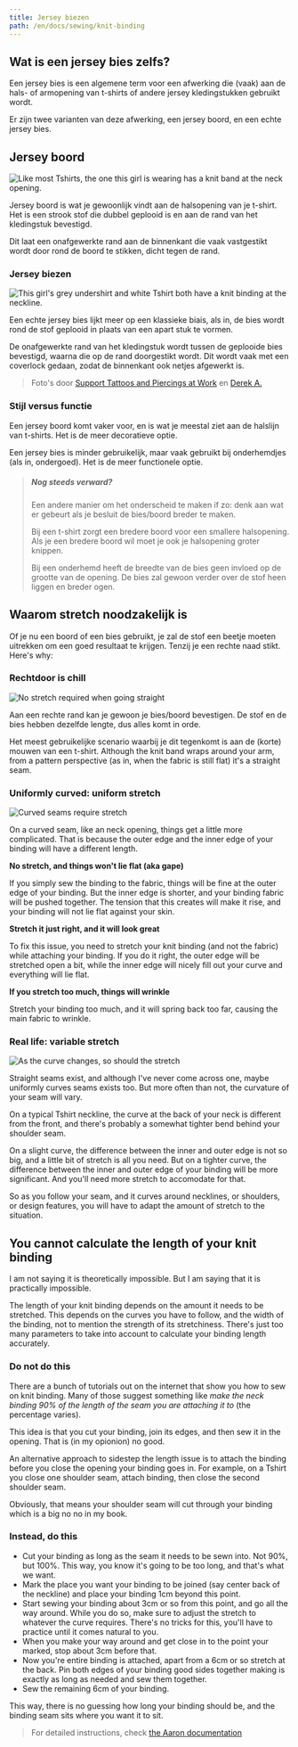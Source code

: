 ```yaml
---
title: Jersey biezen
path: /en/docs/sewing/knit-binding
---
```


## Wat is een jersey bies zelfs?

Een jersey bies is een algemene term voor een afwerking die (vaak) aan de hals- of armopening van t-shirts of andere jersey kledingstukken gebruikt wordt.

Er zijn twee varianten van deze afwerking, een jersey boord, en een echte jersey bies.

## Jersey boord

![Like most Tshirts, the one this girl is wearing has a knit band at the neck opening.](knit_band.jpg)

Jersey boord is wat je gewoonlijk vindt aan de halsopening van je t-shirt. Het is een strook stof die dubbel geplooid is en aan de rand van het kledingstuk bevestigd.

Dit laat een onafgewerkte rand aan de binnenkant die vaak vastgestikt wordt door rond de boord te stikken, dicht tegen de rand.

### Jersey biezen

![This girl's grey undershirt and white Tshirt both have a knit binding at the neckline.](knit_binding.jpg)

Een echte jersey bies lijkt meer op een klassieke biais, als in, de bies wordt rond de stof geplooid in plaats van een apart stuk te vormen.

De onafgewerkte rand van het kledingstuk wordt tussen de geplooide bies bevestigd, waarna die op de rand doorgestikt wordt. Dit wordt vaak met een coverlock gedaan, zodat de binnenkant ook netjes afgewerkt is.

> Foto's door [Support Tattoos and Piercings at Work](https://www.flickr.com/photos/supporttattoosandpiercingsatwork/21870942614/) en [Derek A.](https://www.flickr.com/photos/sfj/696122404/)

### Stijl versus functie

Een jersey boord komt vaker voor, en is wat je meestal ziet aan de halslijn van t-shirts. Het is de meer decoratieve optie.

Een jersey bies is minder gebruikelijk, maar vaak gebruikt bij onderhemdjes (als in, ondergoed). Het is de meer functionele optie.

> ##### Nog steeds verward?
> 
> Een andere manier om het onderscheid te maken if zo: denk aan wat er gebeurt als je besluit de bies/boord breder te maken.
> 
> Bij een t-shirt zorgt een bredere boord voor een smallere halsopening. Als je een bredere boord wil moet je ook je halsopening groter knippen.
> 
> Bij een onderhemd heeft de breedte van de bies geen invloed op de grootte van de opening. De bies zal gewoon verder over de stof heen liggen en breder ogen.

## Waarom stretch noodzakelijk is

Of je nu een boord of een bies gebruikt, je zal de stof een beetje moeten uitrekken om een goed resultaat te krijgen. Tenzij je een rechte naad stikt. Here's why:

### Rechtdoor is chill

![No stretch required when going straight](knitbinding1.png)

Aan een rechte rand kan je gewoon je bies/boord bevestigen. De stof en de bies hebben dezelfde lengte, dus alles komt in orde.

Het meest gebruikelijke scenario waarbij je dit tegenkomt is aan de (korte) mouwen van een t-shirt. Although the knit band wraps around your arm, from a pattern perspective (as in, when the fabric is still flat) it's a straight seam.

### Uniformly curved: uniform stretch

![Curved seams require stretch](knitbinding2.png)

On a curved seam, like an neck opening, things get a little more complicated. That is because the outer edge and the inner edge of your binding will have a different length.

**No stretch, and things won't lie flat (aka gape)**

If you simply sew the binding to the fabric, things will be fine at the outer edge of your binding. But the inner edge is shorter, and your binding fabric will be pushed together. The tension that this creates will make it rise, and your binding will not lie flat against your skin.

**Stretch it just right, and it will look great**

To fix this issue, you need to stretch your knit binding (and not the fabric) while attaching your binding. If you do it right, the outer edge will be stretched open a bit, while the inner edge will nicely fill out your curve and everything will lie flat.

**If you stretch too much, things will wrinkle**

Stretch your binding too much, and it will spring back too far, causing the main fabric to wrinkle.

### Real life: variable stretch

![As the curve changes, so should the stretch](knitbinding3.png)

Straight seams exist, and although I've never come across one, maybe uniformly curves seams exists too. But more often than not, the curvature of your seam will vary.

On a typical Tshirt neckline, the curve at the back of your neck is different from the front, and there's probably a somewhat tighter bend behind your shoulder seam.

On a slight curve, the difference between the inner and outer edge is not so big, and a little bit of stretch is all you need. But on a tighter curve, the difference between the inner and outer edge of your binding will be more significant. And you'll need more stretch to accomodate for that.

So as you follow your seam, and it curves around necklines, or shoulders, or design features, you will have to adapt the amount of stretch to the situation.

## You cannot calculate the length of your knit binding

I am not saying it is theoretically impossible. But I am saying that it is practically impossible.

The length of your knit binding depends on the amount it needs to be stretched. This depends on the curves you have to follow, and the width of the binding, not to mention the strength of its stretchiness. There's just too many parameters to take into account to calculate your binding length accurately.

### Do not do this

There are a bunch of tutorials out on the internet that show you how to sew on knit binding. Many of those suggest something like *make the neck binding 90% of the length of the seam you are attaching it to* (the percentage varies).

This idea is that you cut your binding, join its edges, and then sew it in the opening. That is (in my opionion) no good.

An alternative approach to sidestep the length issue is to attach the binding before you close the opening your binding goes in. For example, on a Tshirt you close one shoulder seam, attach binding, then close the second shoulder seam.

Obviously, that means your shoulder seam will cut through your binding which is a big no no in my book.

### Instead, do this

- Cut your binding as long as the seam it needs to be sewn into. Not 90%, but 100%. This way, you know it's going to be too long, and that's what we want.
- Mark the place you want your binding to be joined (say center back of the neckline) and place your binding 1cm beyond this point.
- Start sewing your binding about 3cm or so from this point, and go all the way around. While you do so, make sure to adjust the stretch to whatever the curve requires. There's no tricks for this, you'll have to practice until it comes natural to you.
- When you make your way around and get close in to the point your marked, stop about 3cm before that.
- Now you're entire binding is attached, apart from a 6cm or so stretch at the back. Pin both edges of your binding good sides together making is exactly as long as needed and sew them together.
- Sew the remaining 6cm of your binding.

This way, there is no guessing how long your binding should be, and the binding seam sits where you want it to sit.

> For detailed instructions, check [the Aaron documentation](/en/docs/patterns/aaron/)